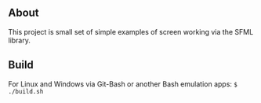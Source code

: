 ## About
This project is small set of simple examples of screen working via the SFML library.

## Build
For Linux and Windows via Git-Bash or another Bash emulation apps: `$ ./build.sh`
